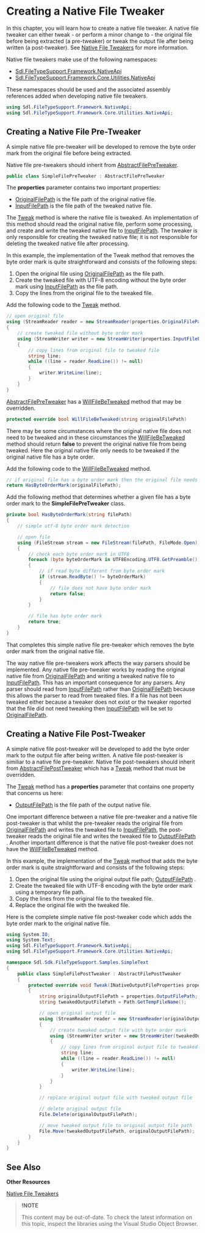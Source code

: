 Creating a Native File Tweaker
==

In this chapter, you will learn how to create a native file tweaker. A native file tweaker can either tweak - or perform a minor change to - the original file before being extracted (a pre-tweaker) or tweak the output file after being written (a post-tweaker). See [Native File Tweakers](native_file_tweakers.md) for more information.

Native file tweakers make use of the following namespaces:

* [Sdl.FileTypeSupport.Framework.NativeApi](../../api/filetypesupport/Sdl.FileTypeSupport.Framework.NativeApi.yml)
* [Sdl.FileTypeSupport.Framework.Core.Utilities.NativeApi](../../api/filetypesupport/Sdl.FileTypeSupport.Framework.Core.Utilities.NativeApi.yml)

These namespaces should be used and the associated assembly references added when developing native file tweakers.

```cs
using Sdl.FileTypeSupport.Framework.NativeApi;
using Sdl.FileTypeSupport.Framework.Core.Utilities.NativeApi;
```

Creating a Native File Pre-Tweaker
--

A simple native file pre-tweaker will be developed to remove the byte order mark from the original file before being extracted.

Native file pre-tweakers should inherit from [AbstractFilePreTweaker](../../api/filetypesupport/Sdl.FileTypeSupport.Framework.Core.Utilities.NativeApi.AbstractFilePreTweaker.yml).

```cs
public class SimpleFilePreTweaker : AbstractFilePreTweaker
```


The **properties** parameter contains two important properties:

* [OriginalFilePath](../../api/filetypesupport/Sdl.FileTypeSupport.Framework.NativeApi.IPersistentFileConversionProperties.yml#Sdl_FileTypeSupport_Framework_NativeApi_IPersistentFileConversionProperties_OriginalFilePath) is the file path of the original native file.
* [InputFilePath](../..../../api/filetypesupport/Sdl.FileTypeSupport.Framework.NativeApi.IPersistentFileConversionProperties.yml#Sdl_FileTypeSupport_Framework_NativeApi_IPersistentFileConversionProperties_InputFilePath) is the file path of the tweaked native file.

The [Tweak](../../api/filetypesupport/Sdl.FileTypeSupport.Framework.Core.Utilities.NativeApi.AbstractFilePreTweaker.yml#Sdl_FileTypeSupport_Framework_Core_Utilities_NativeApi_AbstractFilePreTweaker_Tweak_Sdl_FileTypeSupport_Framework_NativeApi_IPersistentFileConversionProperties_) method is where the native file is tweaked. An implementation of this method should read the original native file, perform some processing, and create and write the tweaked native file to [InputFilePath](../..../../api/filetypesupport/Sdl.FileTypeSupport.Framework.NativeApi.IPersistentFileConversionProperties.yml#Sdl_FileTypeSupport_Framework_NativeApi_IPersistentFileConversionProperties_InputFilePath). The tweaker is only responsible for creating the tweaked native file; it is not responsible for deleting the tweaked native file after processing.

In this example, the implementation of the Tweak method that removes the byte order mark is quite straightforward and consists of the following steps:

1. Open the original file using [OriginalFilePath](../../api/filetypesupport/Sdl.FileTypeSupport.Framework.NativeApi.IPersistentFileConversionProperties.yml#Sdl_FileTypeSupport_Framework_NativeApi_IPersistentFileConversionProperties_OriginalFilePath) as the file path.
2. Create the tweaked file with UTF-8 encoding without the byte order mark using [InputFilePath](../..../../api/filetypesupport/Sdl.FileTypeSupport.Framework.NativeApi.IPersistentFileConversionProperties.yml#Sdl_FileTypeSupport_Framework_NativeApi_IPersistentFileConversionProperties_InputFilePath) as the file path.
3. Copy the lines from the original file to the tweaked file.

Add the following code to the [Tweak](../../api/filetypesupport/Sdl.FileTypeSupport.Framework.Core.Utilities.NativeApi.AbstractFilePreTweaker.yml#Sdl_FileTypeSupport_Framework_Core_Utilities_NativeApi_AbstractFilePreTweaker_Tweak_Sdl_FileTypeSupport_Framework_NativeApi_IPersistentFileConversionProperties_) method.

```cs
// open original file
using (StreamReader reader = new StreamReader(properties.OriginalFilePath))
{
    // create tweaked file without byte order mark
    using (StreamWriter writer = new StreamWriter(properties.InputFilePath, false, new UTF8Encoding(false)))
    {
        // copy lines from original file to tweaked file
        string line;
        while ((line = reader.ReadLine()) != null)
        {
            writer.WriteLine(line);
        }
    }
}
```

[AbstractFilePreTweaker](../../api/filetypesupport/Sdl.FileTypeSupport.Framework.Core.Utilities.NativeApi.AbstractFilePreTweaker.yml) has a [WillFileBeTweaked](../../api/filetypesupport/Sdl.FileTypeSupport.Framework.Core.Utilities.NativeApi.AbstractFilePreTweaker.yml#Sdl_FileTypeSupport_Framework_Core_Utilities_NativeApi_AbstractFilePreTweaker_WillFileBeTweaked_System_String_) method that may be overridden.

```cs
protected override bool WillFileBeTweaked(string originalFilePath)
```

There may be some circumstances where the original native file does not need to be tweaked and in these circumstances the [WillFileBeTweaked](../../api/filetypesupport/Sdl.FileTypeSupport.Framework.Core.Utilities.NativeApi.AbstractFilePreTweaker.yml#Sdl_FileTypeSupport_Framework_Core_Utilities_NativeApi_AbstractFilePreTweaker_WillFileBeTweaked_System_String_) method should return **false** to prevent the original native file from being tweaked.
Here the original native file only needs to be tweaked if the original native file has a byte order.

Add the following code to the [WillFileBeTweaked](../../api/filetypesupport/Sdl.FileTypeSupport.Framework.Core.Utilities.NativeApi.AbstractFilePreTweaker.yml#Sdl_FileTypeSupport_Framework_Core_Utilities_NativeApi_AbstractFilePreTweaker_WillFileBeTweaked_System_String_) method.

```cs
// if original file has a byte order mark then the original file needs to be tweaked
return HasByteOrderMark(originalFilePath);
```


Add the following method that determines whether a given file has a byte order mark to the **SimpleFilePreTweaker** class.

```cs
private bool HasByteOrderMark(string filePath)
{
    // simple utf-8 byte order mark detection

    // open file
    using (FileStream stream = new FileStream(filePath, FileMode.Open))
    {
        // check each byte order mark in UTF8
        foreach (byte byteOrderMark in UTF8Encoding.UTF8.GetPreamble())
        {
            // if read byte different from byte order mark
            if (stream.ReadByte() != byteOrderMark)
            {
                // file does not have byte order mark
                return false;
            }
        }

        // file has byte order mark
        return true;
    }
}
```


That completes this simple native file pre-tweaker which removes the byte order mark from the original native file.

The way native file pre-tweakers work affects the way parsers should be implemented. Any native file pre-tweaker works by reading the original native file from [OriginalFilePath](../../api/filetypesupport/Sdl.FileTypeSupport.Framework.NativeApi.IPersistentFileConversionProperties.yml#Sdl_FileTypeSupport_Framework_NativeApi_IPersistentFileConversionProperties_OriginalFilePath) and writing a tweaked native file to [InputFilePath](../..../../api/filetypesupport/Sdl.FileTypeSupport.Framework.NativeApi.IPersistentFileConversionProperties.yml#Sdl_FileTypeSupport_Framework_NativeApi_IPersistentFileConversionProperties_InputFilePath). This has an important consequence for any parsers. Any parser should read from [InputFilePath](../..../../api/filetypesupport/Sdl.FileTypeSupport.Framework.NativeApi.IPersistentFileConversionProperties.yml#Sdl_FileTypeSupport_Framework_NativeApi_IPersistentFileConversionProperties_InputFilePath) rather than [OriginalFilePath](../../api/filetypesupport/Sdl.FileTypeSupport.Framework.NativeApi.IPersistentFileConversionProperties.yml#Sdl_FileTypeSupport_Framework_NativeApi_IPersistentFileConversionProperties_OriginalFilePath) because this allows the parser to read from tweaked files. If a file has not been tweaked either because a tweaker does not exist or the tweaker reported that the file did not need tweaking then [InputFilePath](../..../../api/filetypesupport/Sdl.FileTypeSupport.Framework.NativeApi.IPersistentFileConversionProperties.yml#Sdl_FileTypeSupport_Framework_NativeApi_IPersistentFileConversionProperties_InputFilePath) will be set to [OriginalFilePath](../../api/filetypesupport/Sdl.FileTypeSupport.Framework.NativeApi.IPersistentFileConversionProperties.yml#Sdl_FileTypeSupport_Framework_NativeApi_IPersistentFileConversionProperties_OriginalFilePath).


Creating a Native File Post-Tweaker
--

A simple native file post-tweaker will be developed to add the byte order mark to the output file after being written. A native file post-tweaker is similiar to a native file pre-tweaker. Native file post-tweakers should inherit from [AbstractFilePostTweaker](../../api/filetypesupport/Sdl.FileTypeSupport.Framework.Core.Utilities.NativeApi.AbstractFilePostTweaker.yml) which has a [Tweak](../../api/filetypesupport/Sdl.FileTypeSupport.Framework.Core.Utilities.NativeApi.AbstractFilePreTweaker.yml##Sdl_FileTypeSupport_Framework_Core_Utilities_NativeApi_AbstractFilePostTweaker_Tweak_Sdl_FileTypeSupport_Framework_NativeApi_INativeOutputFileProperties_) method that must be overridden.

The [Tweak](../../api/filetypesupport/Sdl.FileTypeSupport.Framework.Core.Utilities.NativeApi.AbstractFilePreTweaker.yml##Sdl_FileTypeSupport_Framework_Core_Utilities_NativeApi_AbstractFilePostTweaker_Tweak_Sdl_FileTypeSupport_Framework_NativeApi_INativeOutputFileProperties_) method has a **properties** parameter that contains one property that concerns us here:

* [OutputFilePath](../../api/filetypesupport/Sdl.FileTypeSupport.Framework.NativeApi.INativeOutputFileProperties.yml#Sdl_FileTypeSupport_Framework_NativeApi_INativeOutputFileProperties_OutputFilePath) is the file path of the output native file.

One important difference between a native file pre-tweaker and a native file post-tweaker is that whilst the pre-tweaker reads the original file from [OriginalFilePath](../../api/filetypesupport/Sdl.FileTypeSupport.Framework.NativeApi.IPersistentFileConversionProperties.yml#Sdl_FileTypeSupport_Framework_NativeApi_IPersistentFileConversionProperties_OriginalFilePath) and writes the tweaked file to [InputFilePath](../..../../api/filetypesupport/Sdl.FileTypeSupport.Framework.NativeApi.IPersistentFileConversionProperties.yml#Sdl_FileTypeSupport_Framework_NativeApi_IPersistentFileConversionProperties_InputFilePath), the post-tweaker reads the original file and writes the tweaked file to [OutputFilePath](../../api/filetypesupport/Sdl.FileTypeSupport.Framework.NativeApi.INativeOutputFileProperties.yml#Sdl_FileTypeSupport_Framework_NativeApi_INativeOutputFileProperties_OutputFilePath) . Another important difference is that the native file post-tweaker does not have the [WillFileBeTweaked](../../api/filetypesupport/Sdl.FileTypeSupport.Framework.Core.Utilities.NativeApi.AbstractFilePreTweaker.yml#Sdl_FileTypeSupport_Framework_Core_Utilities_NativeApi_AbstractFilePreTweaker_WillFileBeTweaked_System_String_) method.

In this example, the implementation of the [Tweak](../../api/filetypesupport/Sdl.FileTypeSupport.Framework.Core.Utilities.NativeApi.AbstractFilePreTweaker.yml##Sdl_FileTypeSupport_Framework_Core_Utilities_NativeApi_AbstractFilePostTweaker_Tweak_Sdl_FileTypeSupport_Framework_NativeApi_INativeOutputFileProperties_) method that adds the byte order mark is quite straightforward and consists of the following steps:

1. Open the original file using the original output file path; [OutputFilePath](../../api/filetypesupport/Sdl.FileTypeSupport.Framework.NativeApi.INativeOutputFileProperties.yml#Sdl_FileTypeSupport_Framework_NativeApi_INativeOutputFileProperties_OutputFilePath) .
2. Create the tweaked file with UTF-8 encoding with the byte order mark using a temporary file path.
3. Copy the lines from the original file to the tweaked file.
4. Replace the original file with the tweaked file.

Here is the complete simple native file post-tweaker code which adds the byte order mark to the original native file.

```cs
using System.IO;
using System.Text;
using Sdl.FileTypeSupport.Framework.NativeApi;
using Sdl.FileTypeSupport.Framework.Core.Utilities.NativeApi;

namespace Sdl.Sdk.FileTypeSupport.Samples.SimpleText
{
    public class SimpleFilePostTweaker : AbstractFilePostTweaker
    {
        protected override void Tweak(INativeOutputFileProperties properties)
        {
            string originalOutputFilePath = properties.OutputFilePath;
            string tweakedOutputFilePath = Path.GetTempFileName();

            // open original output file
            using (StreamReader reader = new StreamReader(originalOutputFilePath))
            {
                // create tweaked output file with byte order mark
                using (StreamWriter writer = new StreamWriter(tweakedOutputFilePath, false, new UTF8Encoding(true)))
                {
                    // copy lines from original output file to tweaked output file
                    string line;
                    while ((line = reader.ReadLine()) != null)
                    {
                        writer.WriteLine(line);
                    }
                }
            }

            // replace original output file with tweaked output file

            // delete original output file
            File.Delete(originalOutputFilePath);

            // move tweaked output file to original output file path
            File.Move(tweakedOutputFilePath, originalOutputFilePath);
        }
    }
}
```

See Also
--

**Other Resources**

[Native File Tweakers](native_file_tweakers.md)

>**!NOTE**
>
> This content may be out-of-date. To check the latest information on this topic, inspect the libraries using the Visual Studio Object Browser.
